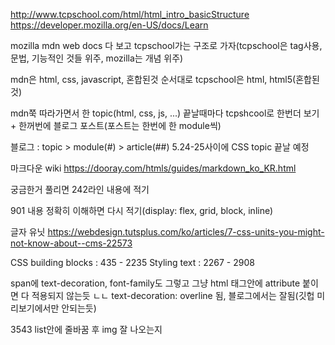 http://www.tcpschool.com/html/html_intro_basicStructure
https://developer.mozilla.org/en-US/docs/Learn

mozilla mdn web docs 다 보고 tcpschool가는 구조로 가자(tcpschool은 tag사용, 문법, 기능적인 것들 위주, mozilla는 개념 위주)

mdn은 html, css, javascript, 혼합된것 순서대로
tcpschool은 html, html5(혼합된것)

mdn쭉 따라가면서 한 topic(html, css, js, ...) 끝날때마다 tcpshcool로 한번더 보기 + 한꺼번에 블로그 포스트(포스트는 한번에 한 module씩)

블로그 : topic > module(#) > article(##)
5.24-25사이에 CSS topic 끝날 예정

마크다운 wiki 
https://dooray.com/htmls/guides/markdown_ko_KR.html

궁금한거 풀리면 242라인 내용에 적기

901 내용 정확히 이해하면 다시 적기(display: flex, grid, block, inline)

글자 유닛
https://webdesign.tutsplus.com/ko/articles/7-css-units-you-might-not-know-about--cms-22573

CSS building blocks : 435 - 2235
Styling text : 2267 - 2908

span에 text-decoration, font-family도 그렇고 그냥 html 태그안에 attribute 붙이면 다 적용되지 않는듯
ㄴㄴ text-decoration: overline 됨, 블로그에서는 잘됨(깃헙 미리보기에서만 안되는듯)

3543 list안에 줄바꿈 후 img 잘 나오는지